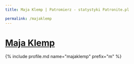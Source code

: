 ```yaml
---
title: Maja Klemp | Patromierz - statystyki Patronite.pl

permalink: /majaklemp
---
```


# [Maja Klemp](https://patronite.pl/majaklemp)

{% include profile.md name="majaklemp" prefix="m" %}
